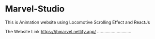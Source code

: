 # Marvel-Studio
This is Animation website using Locomotive Scrolling Effect and ReactJs

The Website Link https://jhmarvel.netlify.app/ 
............................
